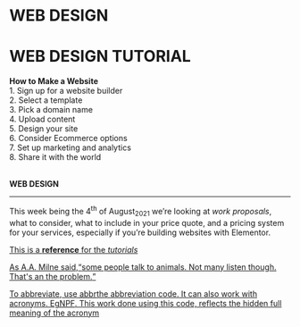 # WEB DESIGN

<html>
<body>
<h1> WEB DESIGN TUTORIAL</h1>
<p>  
<b>How to Make a Website</b>
<br />1. Sign up for a website builder 
<br />2. Select a template 
<br />3. Pick a domain name 
<br />4. Upload content 
<br />5. Design your site 
<br />6. Consider Ecommerce options 
<br />7. Set up marketing and analytics 
<br />8. Share it with the world </p>
<P><br /> <b>WEB DESIGN</b> <p>
<hr />
<p>This week being the 4<sup>th</sup> of August<sub>2021</sub> we’re looking at <i>work proposals</I>, what to consider, what to include in your price quote, and a pricing system for your services, especially if you’re building websites with Elementor.</p>
<p><a href="web design.html"> This is a <strong>reference</strong> for the <em>tutorials</em></p>
</blockquote>
<p>As A.A. Milne said,<q>some people talk to animals. Not many listen though. That's an the problem.</q></p>
<p>To abbreviate, use <abbr title = Abbreviation">abbr</abbr>the abbreviation code. It can also work with acronyms. Eg<acronym title="Nigeria Police Force">NPF</acronym>. This work done using this code, reflects the hidden full meaning of the acronym
</body>
</html>
